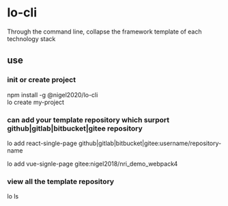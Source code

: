 <!--
 * @Author: nigel
 * @Date: 2020-12-02 18:02:13
 * @LastEditTime: 2020-12-08 17:02:59
-->

# lo-cli

Through the command line, collapse the framework template of each technology stack

## use

### init or create project

npm install -g @nigel2020/lo-cli <br/>
lo create my-project

### can add your template repository which surport github|gitlab|bitbucket|gitee repository

lo add react-single-page github|gitlab|bitbucket|gitee:username/repository-name <br/>

lo add vue-signle-page gitee:nigel2018/nri_demo_webpack4

### view all the template repository

lo ls
